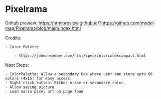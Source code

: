 # Pixelrama

Github preview:
https://htmlpreview.github.io/?https://github.com/model-map/Pixelrama/blob/main/index.html

Credits:

    - Color Palette

        - https://johndecember.com/html/spec/colorcodescompact.html

Next Steps:

    - ColorPalette: Allow a secondary box where user can store upto 60 colors (4x15) for easy access.
    - Right click button: Either erase or secondary color.
    - Allow saving picture
    - Load mario pixel art on page load